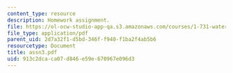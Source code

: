 ```yaml
---
content_type: resource
description: Homework assignment.
file: https://ol-ocw-studio-app-qa.s3.amazonaws.com/courses/1-731-water-resource-systems-fall-2006/913c2dcaca07d846e59e670967e096d3_assn3.pdf
file_type: application/pdf
parent_uid: 2d7a32f1-d5bd-346f-f940-f1ba2f4ab5b6
resourcetype: Document
title: assn3.pdf
uid: 913c2dca-ca07-d846-e59e-670967e096d3
---
```

